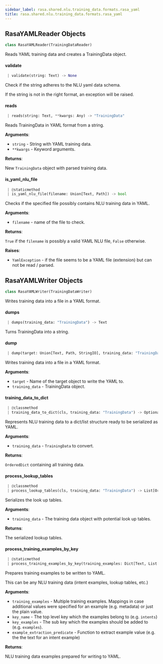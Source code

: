```yaml
---
sidebar_label: rasa.shared.nlu.training_data.formats.rasa_yaml
title: rasa.shared.nlu.training_data.formats.rasa_yaml
---
```

## RasaYAMLReader Objects

```python
class RasaYAMLReader(TrainingDataReader)
```

Reads YAML training data and creates a TrainingData object.

#### validate

```python
 | validate(string: Text) -> None
```

Check if the string adheres to the NLU yaml data schema.

If the string is not in the right format, an exception will be raised.

#### reads

```python
 | reads(string: Text, **kwargs: Any) -> "TrainingData"
```

Reads TrainingData in YAML format from a string.

**Arguments**:

- `string` - String with YAML training data.
- `**kwargs` - Keyword arguments.
  

**Returns**:

  New `TrainingData` object with parsed training data.

#### is\_yaml\_nlu\_file

```python
 | @staticmethod
 | is_yaml_nlu_file(filename: Union[Text, Path]) -> bool
```

Checks if the specified file possibly contains NLU training data in YAML.

**Arguments**:

- `filename` - name of the file to check.
  

**Returns**:

  `True` if the `filename` is possibly a valid YAML NLU file,
  `False` otherwise.
  

**Raises**:

- `YamlException` - if the file seems to be a YAML file (extension) but
  can not be read / parsed.

## RasaYAMLWriter Objects

```python
class RasaYAMLWriter(TrainingDataWriter)
```

Writes training data into a file in a YAML format.

#### dumps

```python
 | dumps(training_data: "TrainingData") -> Text
```

Turns TrainingData into a string.

#### dump

```python
 | dump(target: Union[Text, Path, StringIO], training_data: "TrainingData") -> None
```

Writes training data into a file in a YAML format.

**Arguments**:

- `target` - Name of the target object to write the YAML to.
- `training_data` - TrainingData object.

#### training\_data\_to\_dict

```python
 | @classmethod
 | training_data_to_dict(cls, training_data: "TrainingData") -> Optional[OrderedDict]
```

Represents NLU training data to a dict/list structure ready to be
serialized as YAML.

**Arguments**:

- `training_data` - `TrainingData` to convert.
  

**Returns**:

  `OrderedDict` containing all training data.

#### process\_lookup\_tables

```python
 | @classmethod
 | process_lookup_tables(cls, training_data: "TrainingData") -> List[OrderedDict]
```

Serializes the look up tables.

**Arguments**:

- `training_data` - The training data object with potential look up tables.
  

**Returns**:

  The serialized lookup tables.

#### process\_training\_examples\_by\_key

```python
 | @staticmethod
 | process_training_examples_by_key(training_examples: Dict[Text, List[Union[Dict, Text]]], key_name: Text, key_examples: Text, example_extraction_predicate: Callable[[Dict[Text, Any]], Text]) -> List[OrderedDict]
```

Prepares training examples  to be written to YAML.

This can be any NLU training data (intent examples, lookup tables, etc.)

**Arguments**:

- `training_examples` - Multiple training examples. Mappings in case additional
  values were specified for an example (e.g. metadata) or just the plain
  value.
- `key_name` - The top level key which the examples belong to (e.g. `intents`)
- `key_examples` - The sub key which the examples should be added to
  (e.g. `examples`).
- `example_extraction_predicate` - Function to extract example value (e.g. the
  the text for an intent example)
  

**Returns**:

  NLU training data examples prepared for writing to YAML.

